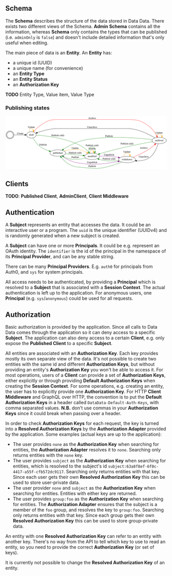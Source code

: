 ## Schema

The **Schema** describes the structure of the data stored in Data Data. There exists two different views of the Schema. **Admin Schema** contains all the information, whereas **Schema** only contains the types that can be published (i.e. `adminOnly` is `false`) and doesn't include detailed information that's only useful when editing.

The main piece of data is an **Entity**. An **Entity** has:

- a unique id (UUID)
- a unique name (for convenience)
- an **Entity Type**
- an **Entity Status**
- an **Authorization Key**

**TODO** Entity Type, Value item, Value Type

### Publishing states

![Publishing states overview](./publishing-states.dot.svg)

## Clients

**TODO**: **Published Client**, **AdminClient**, **Client Middleware**

## Authentication

A **Subject** represents an entity that accesses the data. It could be an interactive user or a program. The `uuid` is the unique identifier (UUIDv4) and is randomly generated when a new subject is created.

A **Subject** can have one or more **Principals**. It could be e.g. represent an OAuth identity. The `identifier` is the id of the principal in the namespace of its **Principal Provider**, and can be any stable string.

There can be many **Principal Providers**. E.g. `auth0` for principals from Auth0, and `sys` for system principals.

All access needs to be authenticated, by providing a **Principal** which is resolved to a **Subject** that is associated with a **Session Context**. The actual authentication is left up to the application. For anonymous users, one **Principal** (e.g. `sys`/`anonymous`) could be used for all requests.

## Authorization

Basic authorization is provided by the application. Since all calls to Data Data comes through the application so it can deny access to a specific **Subject**. The application can also deny access to a certain **Client**, e.g. only expose the **Published Client** to a specific **Subject**.

All entities are associated with an **Authorization Key**. Each key provides mostly its own separate view of the data. It's not possible to create two entities with the same id and different **Authorization Keys**, but without providing an entity's **Authorization Key** you won't be able to access it. For most operations, users of a **Client** can provide a set of **Authorization Keys**, either explicitly or through providing **Default Authorization Keys** when creating the **Session Context**. For some operations, e.g. creating an entity, the user has to explicitly provide one **Authorization Key**. For HTTP **Client Middleware** and GraphQL over HTTP, the convention is to put the **Default Authorization Keys** in a header called `DataData-Default-Auth-Keys`, with comma separated values. **N.B.** don't use commas in your **Authorization Keys** since it could break when passing over a header.

In order to check **Authorization Keys** for each request, the key is turned into a **Resolved Authorization Keys** by the **Authorization Adapter** provided by the application. Some examples (actual keys are up to the application):

- The user provides `none` as the **Authorization Key** when searching for entities, the **Authorization Adapter** resolves it to `none`. Searching only returns entities with the `none` key.
- The user provides `subject` as the **Authorization Key** when searching for entities, which is resolved to the subject's id `subject:63a8f8ef-6f0c-4417-a55f-cfb572dc9117`. Searching only returns entities with that key. Since each user gets their own **Resolved Authorization Key** this can be used to store user-private data.
- The user provider `none` and `subject` as the **Authorization Key** when searching for entities. Entities with either key are returned.
- The user provides `group:foo` as the **Authorization Key** when searching for entities. The **Authorization Adapter** ensures that the subject is a member of the `foo` group, and resolves the key to `group:foo`. Searching only returns entities with that key. Since each group gets their own **Resolved Authorization Key** this can be used to store group-private data.

An entity with one **Resolved Authorization Key** can refer to an entity with another key. There's no way from the API to tell which key to use to read an entity, so you need to provide the correct **Authorization Key** (or set of keys).

It is currently not possible to change the **Resolved Authorization Key** of an entity.
